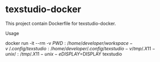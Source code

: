 # texstudio-docker
This project contain Dockerfile for texstudio-docker.

Usage

docker run -it --rm -v $PWD:/home/developer/workspace -v ~/.config/texstudio:/home/developer/.config/texstudio -v /tmp/.X11-unix/:/tmp/.X11-unix -e DISPLAY=$DISPLAY texstudio
